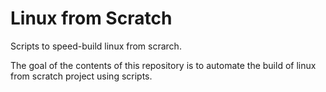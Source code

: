 # Linux from Scratch
Scripts to speed-build linux from scrarch.

The goal of the contents of this repository is to automate the build of linux from scratch project using scripts.

